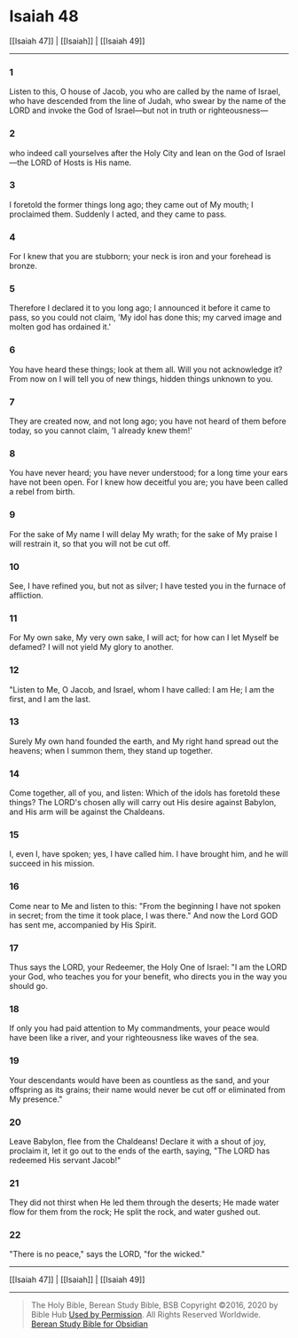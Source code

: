 # Isaiah 48

[[Isaiah 47]] | [[Isaiah]] | [[Isaiah 49]]

---

### 1
Listen to this, O house of Jacob, you who are called by the name of Israel, who have descended from the line of Judah, who swear by the name of the LORD and invoke the God of Israel—but not in truth or righteousness—

### 2
who indeed call yourselves after the Holy City and lean on the God of Israel—the LORD of Hosts is His name.

### 3
I foretold the former things long ago; they came out of My mouth; I proclaimed them. Suddenly I acted, and they came to pass.

### 4
For I knew that you are stubborn; your neck is iron and your forehead is bronze.

### 5
Therefore I declared it to you long ago; I announced it before it came to pass, so you could not claim, 'My idol has done this; my carved image and molten god has ordained it.'

### 6
You have heard these things; look at them all. Will you not acknowledge it? From now on I will tell you of new things, hidden things unknown to you.

### 7
They are created now, and not long ago; you have not heard of them before today, so you cannot claim, 'I already knew them!'

### 8
You have never heard; you have never understood; for a long time your ears have not been open. For I knew how deceitful you are; you have been called a rebel from birth.

### 9
For the sake of My name I will delay My wrath; for the sake of My praise I will restrain it, so that you will not be cut off.

### 10
See, I have refined you, but not as silver; I have tested you in the furnace of affliction.

### 11
For My own sake, My very own sake, I will act; for how can I let Myself be defamed? I will not yield My glory to another.

### 12
"Listen to Me, O Jacob, and Israel, whom I have called: I am He; I am the first, and I am the last.

### 13
Surely My own hand founded the earth, and My right hand spread out the heavens; when I summon them, they stand up together.

### 14
Come together, all of you, and listen: Which of the idols has foretold these things? The LORD's chosen ally will carry out His desire against Babylon, and His arm will be against the Chaldeans.

### 15
I, even I, have spoken; yes, I have called him. I have brought him, and he will succeed in his mission.

### 16
Come near to Me and listen to this: "From the beginning I have not spoken in secret; from the time it took place, I was there." And now the Lord GOD has sent me, accompanied by His Spirit.

### 17
Thus says the LORD, your Redeemer, the Holy One of Israel: "I am the LORD your God, who teaches you for your benefit, who directs you in the way you should go.

### 18
If only you had paid attention to My commandments, your peace would have been like a river, and your righteousness like waves of the sea.

### 19
Your descendants would have been as countless as the sand, and your offspring as its grains; their name would never be cut off or eliminated from My presence."

### 20
Leave Babylon, flee from the Chaldeans! Declare it with a shout of joy, proclaim it, let it go out to the ends of the earth, saying, "The LORD has redeemed His servant Jacob!"

### 21
They did not thirst when He led them through the deserts; He made water flow for them from the rock; He split the rock, and water gushed out.

### 22
"There is no peace," says the LORD, "for the wicked."

---

[[Isaiah 47]] | [[Isaiah]] | [[Isaiah 49]]

---

> The Holy Bible, Berean Study Bible, BSB
> Copyright &copy;2016, 2020 by Bible Hub
> [Used by Permission](https://berean.bible/terms.htm). All Rights Reserved Worldwide.
> [Berean Study Bible for Obsidian](https://github.com/gapmiss/berean-study-bible-for-obsidian)</small>

